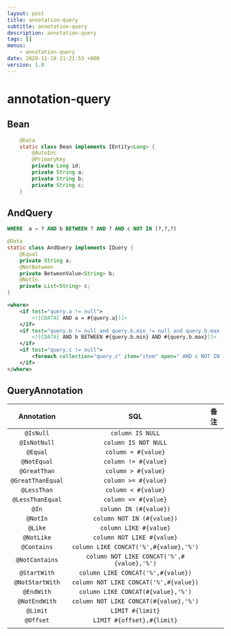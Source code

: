 ```yaml
---
layout: post
title: annotation-query
subtitle: annotation-query
description: annotation-query
tags: []
menus:
    - annotation-query
date: 2020-11-18 21:21:53 +800
version: 1.0
---
```


# annotation-query    

## Bean

```java
    @Data
    static class Bean implements IEntity<Long> {
        @AutoInc
        @PrimaryKey
        private Long id;
        private String a;
        private String b;
        private String c;
    }
```

## AndQuery 



```sql
WHERE  a = ? AND b BETWEEN ? AND ? AND c NOT IN (?,?,?)
```

```java
@Data
static class AndQuery implements IQuery {
    @Equal
    private String a;
    @NotBetween
    private BetweenValue<String> b;
    @NotIn
    private List<String> c;
}
```

```xml
<where>
    <if test="query.a != null">
        <![CDATA[ AND a = #{query.a}]]>
    </if>
    <if test="query.b != null and query.b.min != null and query.b.max != null">
        <![CDATA[ AND b BETWEEN #{query.b.min} AND #{query.b.max}]]>
    </if>
    <if test="query.c != null">
        <foreach collection="query.c" item="item" open=" AND c NOT IN (" close=")" separator=",">#{item}</foreach>
    </if>
</where>

```



## QueryAnnotation

|    Annotation     |                    SQL                     | 备注 |
| :---------------: | :----------------------------------------: | :--: |
|     `@IsNull`     |              `column IS NULL`              |      |
|   `@IsNotNull`    |            `column IS NOT NULL`            |      |
|     `@Equal`      |            `column = #{value}`             |      |
|    `@NotEqual`    |            `column != #{value}`            |      |
|   `@GreatThan`    |            `column > #{value}`             |      |
| `@GreatThanEqual` |            `column >= #{value}`            |      |
|    `@LessThan`    |            `column < #{value}`             |      |
| `@LessThanEqual`  |            `column <= #{value}`            |      |
|       `@In`       |           `column IN (#{value})`           |      |
|     `@NotIn`      |         `column NOT IN (#{value})`         |      |
|      `@Like`      |           `column LIKE #{value}`           |      |
|    `@NotLike`     |         `column NOT LIKE #{value}`         |      |
|    `@Contains`    |   `column LIKE CONCAT('%',#{value},'%')`   |      |
|  `@NotContains`   | `column NOT LIKE CONCAT('%',#{value},'%')` |      |
|   `@StartWith`    |     `column LIKE CONCAT('%',#{value})`     |      |
|  `@NotStartWith`  |   `column NOT LIKE CONCAT('%',#{value})`   |      |
|    `@EndWith`     |     `column LIKE CONCAT(#{value},'%')`     |      |
|   `@NotEndWith`   |   `column NOT LIKE CONCAT(#{value},'%')`   |      |
|     `@Limit`      |              `LIMIT #{limit}`              |      |
|     `@Offset`     |         `LIMIT #{offset},#{limit}`         |      |
|                   |                                            |      |

